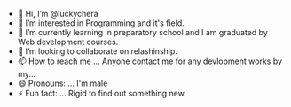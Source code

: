 - 👋 Hi, I’m @luckychera
- 👀 I’m interested in Programming and it's field.
- 🌱 I’m currently learning in preparatory school and I am graduated by Web development courses.
- 💞️ I’m looking to collaborate on relashinship.
- 📫 How to reach me ... Anyone contact me for any devlopment works by my...
- 😄 Pronouns: ... I'm male
- ⚡ Fun fact: ... Rigid to find out something new.

<!---
luckychera/luckychera is a ✨ special ✨ repository because its `README.md` (this file) appears on your GitHub profile.
You can click the Preview link to take a look at your changes.
--->
